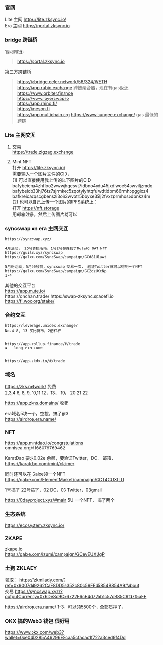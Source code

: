 ###  官网
Lite 主网 https://lite.zksync.io/  
Era 主网 https://portal.zksync.io  

### bridge 跨链桥

官网跨链:
> https://portal.zksync.io   

第三方跨链桥  
> https://cbridge.celer.network/56/324/WETH  
>  https://app.rubic.exchange  跨链聚合器，现在有gas返还 
> https://www.orbiter.finance  
> https://www.layerswap.io  
> https://app.rhino.fi/  
> https://meson.fi  
> https://app.multichain.org
> https://www.bungee.exchange/ gas 最低的跨链   

### Lite 主网交互

1. 交易  
  https://trade.zigzag.exchange  

2. Mint NFT   
 打开 https://lite.zksync.io/   
 需要输入一个图片文件的CID，  
 (1) 可以直接使用我上传的以下图片的CID   
 bafybeiena4zhfloo2wwwjhqesvt7idbno4ydu45jxdlwoe54pwviljzmdq    
 bafybeicb33hj76tz7sjrmkec5zqotylyhtqfuiwdtldbm66rmhbpgglxz4  
 bafkreicaxqscgbenszi3oir3wvotr5bbyxe35lj2fvxzprmhosodbnkz4m  
 (2)  也可以自己上传一个图片的IPFS系统上：  
 打开 https://nft.storage  
 用邮箱注册，然后上传图片就可以  

### syncswap on era 主网交互
```
https://syncswap.xyz/  

4月活动， 20号前搞活动，1号2号都得到了Role和 OAT NFT
https://guild.xyz/syncswap 
https://galxe.com/SyncSwap/campaign/GCd81U1awt

5月份活动，5月30号前，syncswap 交易一次， 验证Twitter就可以得到一个NFT   
https://galxe.com/SyncSwap/campaign/GC2dzUXcNp  
1-4
```
 

其他的交互平台  
https://app.mute.io/  
https://onchain.trade/
https://swap-zksync.spacefi.io  
https://fi.woo.org/stake/
 

### 合约交互
```
https://leverage.unidex.exchange/   
No.4 8, 13 买比特币，2倍杠杆 


https://app.rollup.finance/#/trade
4   long ETH 1800


https://app.zkdx.io/#/trade  
```
### 域名 
https://zks.network/ 免费  
2,3,4 6, 8, 9, 10,11
12，13， 19， 20 21 22

https://app.zkns.domains/  收费  

era域名5块一个，空投，搞了前3  
https://airdrop.era.name/

### NFT
https://app.mintdao.io/congratulations   
omnisea.org/9168079769462

KaratDao 要求0.02e 余额，要验证Twitter，DC， 邮箱，
https://karatdao.com/mint/claimer 


同时还可以在 Galxe领一个NFT https://galxe.com/ElementMarket/campaign/GCT4CUXtLU  

 1号搞了 
22号搞了，02 DC，03 Twitter，03gmail

https://0dayproject.xyz/#main 5U 一个NFT， 搞了两个  



### 生态系统
https://ecosystem.zksync.io/    


 

### ZKAPE  
zkape.io    
https://galxe.com/izumi/campaign/GCevEUXUgP   
### 土狗 ZKLADY
领取： https://zkmilady.com/?ref=0x9007dd9262CaF8DD5a352c80c59FEd5854B854A9#about   
交易   https://syncswap.xyz/?outputCurrency=0x6De8c9C56722E6cE4d725b1c57cB85C9fd7f5aFF  


https://airdrop.era.name/ 1-3，可以领5500个，全部质押了，

### OKX 搞的Web3 钱包 很好用
https://www.okx.com/web3?wallet=0xe04D285A46296E8caa5cfacac1f722a3ced9f4Dd

